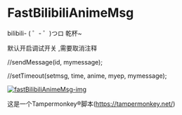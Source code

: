 # FastBilibiliAnimeMsg
bilibili- ( ゜- ゜)つロ 乾杯~<p/>
默认开启调试开关 ,需要取消注释<p/>
//sendMessage(id, mymessage);<p/>
//setTimeout(setmsg, time, anime, myep, mymessage);<p/>

[![fastBilibiliAnimeMsg-img]](https://github.com/LJea/FastBilibiliAnimeMsg/tree/LJea-Tampermonkey)
  
[fastBilibiliAnimeMsg-img]:https://github.com/LJea/FastBilibiliAnimeMsg/raw/LJea-Tampermonkey/%E6%88%AA%E5%9B%BE2.png

这是一个Tampermonkey®脚本(https://tampermonkey.net/)

